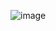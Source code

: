 ![image](https://github.com/autarchical200/Bai5/assets/102639986/55c11a5e-59dd-42c4-afd0-a328f50b876b)
